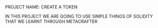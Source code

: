 PROJECT NAME: CREATE A TOKEN

IN THIS PROJECT WE ARE GOING TO USE SIMPLE THINGS OF SOLIDITY THAT WE LEARNT THROUGH METACRAFTER 
